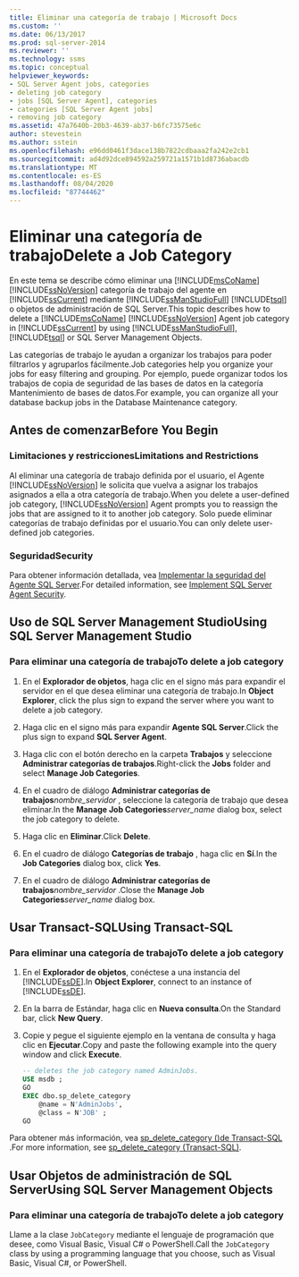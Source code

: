 ```yaml
---
title: Eliminar una categoría de trabajo | Microsoft Docs
ms.custom: ''
ms.date: 06/13/2017
ms.prod: sql-server-2014
ms.reviewer: ''
ms.technology: ssms
ms.topic: conceptual
helpviewer_keywords:
- SQL Server Agent jobs, categories
- deleting job category
- jobs [SQL Server Agent], categories
- categories [SQL Server Agent jobs]
- removing job category
ms.assetid: 47a7640b-20b3-4639-ab37-b6fc73575e6c
author: stevestein
ms.author: sstein
ms.openlocfilehash: e96dd0461f3dace138b7822cdbaaa2fa242e2cb1
ms.sourcegitcommit: ad4d92dce894592a259721a1571b1d8736abacdb
ms.translationtype: MT
ms.contentlocale: es-ES
ms.lasthandoff: 08/04/2020
ms.locfileid: "87744462"
---
```

# <a name="delete-a-job-category"></a><span data-ttu-id="025d0-102">Eliminar una categoría de trabajo</span><span class="sxs-lookup"><span data-stu-id="025d0-102">Delete a Job Category</span></span>
  <span data-ttu-id="025d0-103">En este tema se describe cómo eliminar una [!INCLUDE[msCoName](../../includes/msconame-md.md)] [!INCLUDE[ssNoVersion](../../includes/ssnoversion-md.md)] categoría de trabajo del agente en [!INCLUDE[ssCurrent](../../includes/sscurrent-md.md)] mediante [!INCLUDE[ssManStudioFull](../../includes/ssmanstudiofull-md.md)] [!INCLUDE[tsql](../../includes/tsql-md.md)] o objetos de administración de SQL Server.</span><span class="sxs-lookup"><span data-stu-id="025d0-103">This topic describes how to delete a [!INCLUDE[msCoName](../../includes/msconame-md.md)] [!INCLUDE[ssNoVersion](../../includes/ssnoversion-md.md)] Agent job category in [!INCLUDE[ssCurrent](../../includes/sscurrent-md.md)] by using [!INCLUDE[ssManStudioFull](../../includes/ssmanstudiofull-md.md)], [!INCLUDE[tsql](../../includes/tsql-md.md)] or SQL Server Management Objects.</span></span>  
  
 <span data-ttu-id="025d0-104">Las categorías de trabajo le ayudan a organizar los trabajos para poder filtrarlos y agruparlos fácilmente.</span><span class="sxs-lookup"><span data-stu-id="025d0-104">Job categories help you organize your jobs for easy filtering and grouping.</span></span> <span data-ttu-id="025d0-105">Por ejemplo, puede organizar todos los trabajos de copia de seguridad de las bases de datos en la categoría Mantenimiento de bases de datos.</span><span class="sxs-lookup"><span data-stu-id="025d0-105">For example, you can organize all your database backup jobs in the Database Maintenance category.</span></span>  

##  <a name="before-you-begin"></a><a name="BeforeYouBegin"></a> <span data-ttu-id="025d0-106">Antes de comenzar</span><span class="sxs-lookup"><span data-stu-id="025d0-106">Before You Begin</span></span>  
  
###  <a name="limitations-and-restrictions"></a><a name="Restrictions"></a> <span data-ttu-id="025d0-107">Limitaciones y restricciones</span><span class="sxs-lookup"><span data-stu-id="025d0-107">Limitations and Restrictions</span></span>  
 <span data-ttu-id="025d0-108">Al eliminar una categoría de trabajo definida por el usuario, el Agente [!INCLUDE[ssNoVersion](../../includes/ssnoversion-md.md)] le solicita que vuelva a asignar los trabajos asignados a ella a otra categoría de trabajo.</span><span class="sxs-lookup"><span data-stu-id="025d0-108">When you delete a user-defined job category, [!INCLUDE[ssNoVersion](../../includes/ssnoversion-md.md)] Agent prompts you to reassign the jobs that are assigned to it to another job category.</span></span> <span data-ttu-id="025d0-109">Solo puede eliminar categorías de trabajo definidas por el usuario.</span><span class="sxs-lookup"><span data-stu-id="025d0-109">You can only delete user-defined job categories.</span></span>  
  
###  <a name="security"></a><a name="Security"></a> <span data-ttu-id="025d0-110">Seguridad</span><span class="sxs-lookup"><span data-stu-id="025d0-110">Security</span></span>  
 <span data-ttu-id="025d0-111">Para obtener información detallada, vea [Implementar la seguridad del Agente SQL Server](implement-sql-server-agent-security.md).</span><span class="sxs-lookup"><span data-stu-id="025d0-111">For detailed information, see [Implement SQL Server Agent Security](implement-sql-server-agent-security.md).</span></span>  

##  <a name="using-sql-server-management-studio"></a><a name="SSMS"></a> <span data-ttu-id="025d0-112">Uso de SQL Server Management Studio</span><span class="sxs-lookup"><span data-stu-id="025d0-112">Using SQL Server Management Studio</span></span>  
  
### <a name="to-delete-a-job-category"></a><span data-ttu-id="025d0-113">Para eliminar una categoría de trabajo</span><span class="sxs-lookup"><span data-stu-id="025d0-113">To delete a job category</span></span>  
  
1.  <span data-ttu-id="025d0-114">En el **Explorador de objetos**, haga clic en el signo más para expandir el servidor en el que desea eliminar una categoría de trabajo.</span><span class="sxs-lookup"><span data-stu-id="025d0-114">In **Object Explorer**, click the plus sign to expand the server where you want to delete a job category.</span></span>  
  
2.  <span data-ttu-id="025d0-115">Haga clic en el signo más para expandir **Agente SQL Server**.</span><span class="sxs-lookup"><span data-stu-id="025d0-115">Click the plus sign to expand **SQL Server Agent**.</span></span>  
  
3.  <span data-ttu-id="025d0-116">Haga clic con el botón derecho en la carpeta **Trabajos** y seleccione **Administrar categorías de trabajos**.</span><span class="sxs-lookup"><span data-stu-id="025d0-116">Right-click the **Jobs** folder and select **Manage Job Categories**.</span></span>  
  
4.  <span data-ttu-id="025d0-117">En el cuadro de diálogo **Administrar categorías de trabajos**_nombre_servidor_ , seleccione la categoría de trabajo que desea eliminar.</span><span class="sxs-lookup"><span data-stu-id="025d0-117">In the **Manage Job Categories**_server_name_ dialog box, select the job category to delete.</span></span>  
  
5.  <span data-ttu-id="025d0-118">Haga clic en **Eliminar**.</span><span class="sxs-lookup"><span data-stu-id="025d0-118">Click **Delete**.</span></span>  
  
6.  <span data-ttu-id="025d0-119">En el cuadro de diálogo **Categorías de trabajo** , haga clic en **Sí**.</span><span class="sxs-lookup"><span data-stu-id="025d0-119">In the **Job Categories** dialog box, click **Yes**.</span></span>  
  
7.  <span data-ttu-id="025d0-120">En el cuadro de diálogo **Administrar categorías de trabajos**_nombre_servidor_ .</span><span class="sxs-lookup"><span data-stu-id="025d0-120">Close the **Manage Job Categories**_server_name_ dialog box.</span></span>  
  
##  <a name="using-transact-sql"></a><a name="TSQL"></a> <span data-ttu-id="025d0-121">Usar Transact-SQL</span><span class="sxs-lookup"><span data-stu-id="025d0-121">Using Transact-SQL</span></span>  
  
### <a name="to-delete-a-job-category"></a><span data-ttu-id="025d0-122">Para eliminar una categoría de trabajo</span><span class="sxs-lookup"><span data-stu-id="025d0-122">To delete a job category</span></span>  
  
1.  <span data-ttu-id="025d0-123">En el **Explorador de objetos**, conéctese a una instancia del [!INCLUDE[ssDE](../../includes/ssde-md.md)].</span><span class="sxs-lookup"><span data-stu-id="025d0-123">In **Object Explorer**, connect to an instance of [!INCLUDE[ssDE](../../includes/ssde-md.md)].</span></span>  
  
2.  <span data-ttu-id="025d0-124">En la barra de Estándar, haga clic en **Nueva consulta**.</span><span class="sxs-lookup"><span data-stu-id="025d0-124">On the Standard bar, click **New Query**.</span></span>  
  
3.  <span data-ttu-id="025d0-125">Copie y pegue el siguiente ejemplo en la ventana de consulta y haga clic en **Ejecutar**.</span><span class="sxs-lookup"><span data-stu-id="025d0-125">Copy and paste the following example into the query window and click **Execute**.</span></span>  
  
    ```sql
    -- deletes the job category named AdminJobs.  
    USE msdb ;  
    GO   
    EXEC dbo.sp_delete_category  
        @name = N'AdminJobs',  
        @class = N'JOB' ;  
    GO  
    ```  
  
 <span data-ttu-id="025d0-126">Para obtener más información, vea [sp_delete_category &#40;&#41;de Transact-SQL ](/sql/relational-databases/system-stored-procedures/sp-delete-category-transact-sql).</span><span class="sxs-lookup"><span data-stu-id="025d0-126">For more information, see [sp_delete_category &#40;Transact-SQL&#41;](/sql/relational-databases/system-stored-procedures/sp-delete-category-transact-sql).</span></span>  

  
##  <a name="using-sql-server-management-objects"></a><a name="SMO"></a><span data-ttu-id="025d0-127">Usar Objetos de administración de SQL Server</span><span class="sxs-lookup"><span data-stu-id="025d0-127">Using SQL Server Management Objects</span></span>  

### <a name="to-delete-a-job-category"></a><span data-ttu-id="025d0-128">Para eliminar una categoría de trabajo</span><span class="sxs-lookup"><span data-stu-id="025d0-128">To delete a job category</span></span>
  
 <span data-ttu-id="025d0-129">Llame a la clase `JobCategory` mediante el lenguaje de programación que desee, como Visual Basic, Visual C# o PowerShell.</span><span class="sxs-lookup"><span data-stu-id="025d0-129">Call the `JobCategory` class by using a programming language that you choose, such as Visual Basic, Visual C#, or PowerShell.</span></span>  

